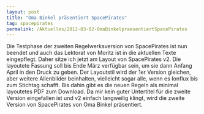 ```yaml
---
layout: post
title: "Oma Binkel präsentiert SpacePirates"
tag: spacepirates
permalink: /Aktuelles/2012-03-02-OmaBinkelpraesentiertSpacePirates
---
```



Die Testphase der zweiten Regelwerksversion von SpacePirates ist nun beendet und auch das Lektorat von Moritz ist in die aktuellen Texte eingepflegt. Daher sitze ich jetzt am Layout von SpacePirates v2. Die layoutete Fassung soll bis Ende März verfügbar sein, um sie dann Anfang April in den Druck zu geben. Der Layoutstil wird der 1er Version gleichen, aber weitere Alienbilder beinhalten, vielleicht sogar alle, wenn es Ionflux bis zum Stichtag schafft. Bis dahin gibt es die neuen Regeln als minimal layoutetes PDF zum Download. Da mir kein guter Untertitel für die zweite Version eingefallen ist und v2 einfach langweilig klingt, wird die zweite Version von SpacePirates von Oma Binkel präsentiert.


